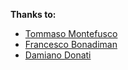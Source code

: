 **Thanks to:**

- [Tommaso Montefusco](http://kiailandi.github.io/)
- [Francesco Bonadiman](http://francescobonadiman.com/)
- [Damiano Donati](https://damianodonati.com/)
